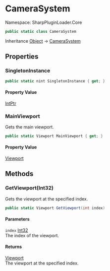 # CameraSystem

Namespace: SharpPluginLoader.Core

```csharp
public static class CameraSystem
```

Inheritance [Object](https://docs.microsoft.com/en-us/dotnet/api/System.Object) → [CameraSystem](./SharpPluginLoader.Core.CameraSystem.md)

## Properties

### **SingletonInstance**

```csharp
public static nint SingletonInstance { get; }
```

#### Property Value

[IntPtr](https://docs.microsoft.com/en-us/dotnet/api/System.IntPtr)<br>

### **MainViewport**

Gets the main viewport.

```csharp
public static Viewport MainViewport { get; }
```

#### Property Value

[Viewport](./SharpPluginLoader.Core.View.Viewport.md)<br>

## Methods

### **GetViewport(Int32)**

Gets the viewport at the specified index.

```csharp
public static Viewport GetViewport(int index)
```

#### Parameters

`index` [Int32](https://docs.microsoft.com/en-us/dotnet/api/System.Int32)<br>
The index of the viewport.

#### Returns

[Viewport](./SharpPluginLoader.Core.View.Viewport.md)<br>
The viewport at the specified index.
